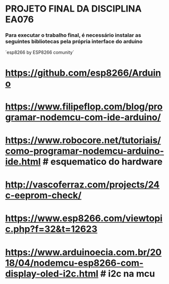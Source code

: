 # PROJETO FINAL DA DISCIPLINA EA076

### Para executar o trabalho final, é necessário instalar as seguintes bibliotecas pela própria interface do arduino

´esp8266 by ESP8266 comunity´
# https://github.com/esp8266/Arduino
# https://www.filipeflop.com/blog/programar-nodemcu-com-ide-arduino/
# https://www.robocore.net/tutoriais/como-programar-nodemcu-arduino-ide.html  # esquematico do hardware #
# http://vascoferraz.com/projects/24c-eeprom-check/
# https://www.esp8266.com/viewtopic.php?f=32&t=12623
# https://www.arduinoecia.com.br/2018/04/nodemcu-esp8266-com-display-oled-i2c.html  # i2c na mcu #
